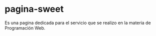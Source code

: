 # pagina-sweet
Es una pagina dedicada para el servicio que se realizo en la materia de Programación Web.

